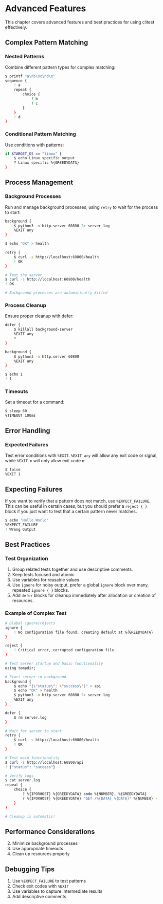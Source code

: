 # Advanced Features

This chapter covers advanced features and best practices for using clitest effectively.

## Complex Pattern Matching

### Nested Patterns

Combine different pattern types for complex matching:

```bash session
$ printf "a\nb\nc\nd\n"
sequence {
    ! a
    repeat {
        choice {
            ! b
            ! c
        }
    }
    ! d
}
```

### Conditional Pattern Matching

Use conditions with patterns:

```bash session
if $TARGET_OS == "linux" {
    $ echo Linux specific output
    ? Linux specific %{GREEDYDATA}
}
```

## Process Management

### Background Processes

Run and manage background processes, using `retry` to wait for the process to start:

```bash session
background {
    $ python3 -m http.server 60800 2> server.log
    %EXIT any
}

$ echo "OK" > health

retry {
    $ curl -s http://localhost:60800/health
    ! OK
}

# Test the server
$ curl -s http://localhost:60800/health
! OK

# Background processes are automatically killed
```

### Process Cleanup

Ensure proper cleanup with defer:

```bash session
defer {
    $ killall background-server
    %EXIT any
    *
}

background {
    $ python3 -m http.server 60800
    %EXIT any
}

$ echo 1
! 1
```

### Timeouts

Set a timeout for a command:

```bash session
$ sleep 60
%TIMEOUT 100ms
```

## Error Handling

### Expected Failures

Test error conditions with `%EXIT`. `%EXIT any` will allow any exit code or signal, while `%EXIT n` will only allow exit code `n`:

```bash session
$ false
%EXIT 1
```

## Expecting Failures

If you want to verify that a pattern does not match, use `%EXPECT_FAILURE`. This can be useful in certain cases, but you should prefer a `reject { }` block if you just want to test that a certain pattern never matches.

```bash session
$ echo "Hello World"
%EXPECT_FAILURE
! Wrong Output
``` 

## Best Practices

### Test Organization

1. Group related tests together and use descriptive comments.
3. Keep tests focused and atomic
4. Use variables for reusable values
5. Use `ignore` for noisy output, prefer a global `ignore` block over many, repeated `ignore { }` blocks.
6. Add `defer` blocks for cleanup immediately after allocation or creation of resources.

### Example of Complex Test

```bash session
# Global ignore/rejects
ignore {
    ! No configuration file found, creating default at %{GREEDYDATA}
}

reject {
    ! Critical error, corrupted configuration file.
}

# Test server startup and basic functionality
using tempdir;

# Start server in background
background {
    $ echo "{\"status\": \"success\"}" > api
    $ echo "OK" > health
    $ python3 -m http.server 60800 2> server.log
    %EXIT any
}

defer {
    $ rm server.log
}

# Wait for server to start
retry {
    $ curl -s http://localhost:60800/health
    ! OK
}

# Test main functionality
$ curl -s http://localhost:60800/api
! {"status": "success"}

# Verify logs
$ cat server.log
repeat {
    choice {
        ? %{IPORHOST} %{GREEDYDATA} code %{NUMBER}, %{GREEDYDATA}
        ? %{IPORHOST} %{GREEDYDATA} "GET /%{DATA} %{DATA}" %{NUMBER} -
    }
}

# Cleanup is automatic!
```

## Performance Considerations

2. Minimize background processes
3. Use appropriate timeouts
4. Clean up resources properly

## Debugging Tips

1. Use `%EXPECT_FAILURE` to test patterns
2. Check exit codes with `%EXIT`
3. Use variables to capture intermediate results
4. Add descriptive comments 
